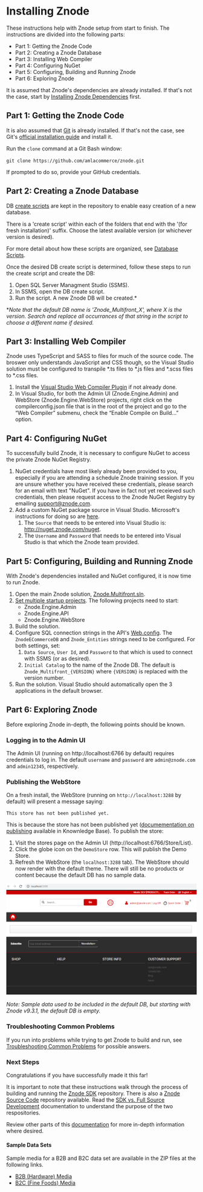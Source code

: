 # Installing Znode
These instructions help with Znode setup from start to finish. The instructions are divided into the following parts:
* Part 1: Getting the Znode Code
* Part 2: Creating a Znode Database
* Part 3: Installing Web Compiler
* Part 4: Configuring NuGet
* Part 5: Configuring, Building and Running Znode
* Part 6: Exploring Znode

It is assumed that Znode's dependencies are already installed. If that's not the case, start by [Installing Znode Dependencies](../installing-dependencies/README.md) first.

## Part 1: Getting the Znode Code
It is also assumed that [Git](https://git-scm.com/) is already installed. If that's not the case, see Git's [official installation guide](https://git-scm.com/book/en/v2/Getting-Started-Installing-Git) and install it.

Run the `clone` command at a Git Bash window:

`git clone https://github.com/amlacommerce/znode.git`

If prompted to do so, provide your GitHub credentials.

## Part 2: Creating a Znode Database
DB [create scripts](https://github.com/amlacommerce/znode/tree/master/ZnodeMultifront/Database) are kept in the repository to enable easy creation of a new database.

There is a 'create script' within each of the folders that end with the '(for fresh installation)' suffix. Choose the latest available version (or whichever version is desired).

For more detail about how these scripts are organized, see [Database Scripts](/docs/data-management/upgrading/README.md).

Once the desired DB create script is determined, follow these steps to run the create script and create the DB:
1. Open SQL Server Managment Studio (SSMS).
1. In SSMS, open the DB create script.
1. Run the script. A new Znode DB will be created.*

*_Note that the default DB name is 'Znode_Multifront_X', where X is the version. Search and replace all occurrances of that string in the script to choose a different name if desired._

## Part 3: Installing Web Compiler
Znode uses TypeScript and SASS to files for much of the source code. The broswer only understands JavaScript and CSS though, so the Visual Studio solution must be configured to transpile *.ts files to *.js files and *.scss files to *.css files.

1. Install the [Visual Studio Web Compiler Plugin](https://marketplace.visualstudio.com/items?itemName=MadsKristensen.WebCompiler) if not already done.
1. In Visual Studio, for both the Admin UI (Znode.Engine.Admin) and WebStore (Znode.Engine.WebStore) projects, right click on the compilerconfig.json file that is in the root of the project and go to the “Web Compiler” submenu, check the “Enable Compile on Build…” option.

## Part 4: Configuring NuGet
To successfully build Znode, it is necessary to configure NuGet to access the private Znode NuGet Registry.
1. NuGet credentials have most likely already been provided to you, especially if you are attending a schedule Znode training session. If you are unsure whether you have received these credentials, please search for an email with text "NuGet". If you have in fact not yet receieved such credentials, then please request access to the Znode NuGet Registry by emailing support@znode.com.
1. Add a custom NuGet package source in Visual Studio. Microsoft's instructions for doing so are [here](https://docs.microsoft.com/en-us/nuget/tools/package-manager-ui#package-sources).
    1. The `Source` that needs to be entered into Visual Studio is: http://nuget.znode.com/nuget.
    1. The `Username` and `Password` that needs to be entered into Visual Studio is that which the Znode team provided.

## Part 5: Configuring, Building and Running Znode
With Znode's dependencies installed and NuGet configured, it is now time to run Znode.
1. Open the main Znode solution, [Znode.Multifront.sln](https://github.com/amlacommerce/znode/tree/master/ZnodeMultifront/Projects).
1. [Set multiple startup projects](https://docs.microsoft.com/en-us/visualstudio/ide/how-to-set-multiple-startup-projects?view=vs-2017). The following projects need to start:
    - Znode.Engine.Admin
    - Znode.Engine.API
    - Znode.Engine.WebStore
1. Build the solution.
1. Configure SQL connection strings in the API's [Web.config](https://github.com/amlacommerce/znode/blob/master/ZnodeMultifront/Projects/Znode.Engine.Api/Web.config). The `ZnodeECommerceDB` and `Znode_Entities` strings need to be configured. For both settings, set:
    1. `Data Source`, `User Id`, and `Password` to that which is used to connect with SSMS (or as desired).
    1. `Initial Catalog` to the name of the Znode DB. The default is `Znode_Multifront_{VERSION}` where `{VERSION}` is replaced with the version number.
1. Run the solution. Visual Studio should automatically open the 3 applications in the default browser.

## Part 6: Exploring Znode
Before exploring Znode in-depth, the following points should be known.

### Logging in to the Admin UI
The Admin UI (running on http://localhost:6766 by default) requires credentials to log in. The default `username` and `password` are `admin@znode.com` and `admin12345`, respectively.

### Publishing the WebStore

On a fresh install, the WebStore (running on `http://localhost:3288` by default) will present a message saying:

```
This store has not been published yet.
```

This is because the store has not been published yet ([documementation on publishing](http://knowledgebase.znode.com/v9-3-1/index.php/Publish) available in Knownledge Base). To publish the store:

1. Visit the stores page on the Admin UI (http://localhost:6766/Store/List).
1. Click the globe icon on the `DemoStore` row. This will publish the Demo Store.
1. Refresh the WebStore (the `localhost:3288` tab). The WebStore should now render with the default theme. There will still be no products or content because the default DB has no sample data.

![empty default store](_assets/empty-published-store.png)

*Note: Sample data used to be included in the default DB, but starting with Znode v9.3.1, the default DB is empty.*

### Troubleshooting Common Problems

If you run into problems while trying to get Znode to build and run, see [Troubleshooting Common Problems](/docs/troubleshooting/README.md) for possible answers.

### Next Steps

Congratulations if you have successfully made it this far!

It is important to note that these instructions walk through the process of building and running the [Znode SDK](https://github.com/amlacommerce/znode) repository. There is also a [Znode Source Code](https://github.com/amlacommerce/znode-source) repository available. Read the [SDK vs. Full Source Development](/docs/sdk-vs-full-source/README.md) documentation to understand the purpose of the two respositories.

Review other parts of this [documentation](/README.md) for more in-depth information where desired.

#### Sample Data Sets

Sample media for a B2B and B2C data set are available in the ZIP files at the following links.

* [B2B (Hardware) Media](https://drive.google.com/open?id=1erTexThkSNhD5OUQyAHbXVfsH4XpwAB1)
* [B2C (Fine Foods) Media](https://drive.google.com/open?id=1a1HoPJ2fwtMt6sfNTmw_y-wcynkUXfPv)
